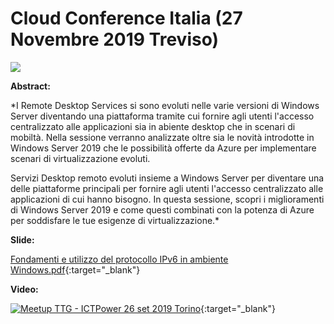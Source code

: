 # Cloud Conference Italia (27 Novembre 2019 Treviso)

![](TTG-2019-09-26.png)

__Abstract:__

*I Remote Desktop Services si sono evoluti nelle varie versioni di Windows Server diventando una piattaforma tramite cui fornire agli utenti l'accesso centralizzato alle applicazioni sia in abiente desktop che in scenari di mobiltà.
Nella sessione verranno analizzate oltre sia le novità introdotte in Windows Server 2019 che le possibilità offerte da Azure per implementare scenari di virtualizzazione evoluti.

Servizi Desktop remoto evoluti insieme a Windows Server per diventare una delle piattaforme principali per fornire agli utenti l'accesso centralizzato alle applicazioni di cui hanno bisogno. In questa sessione, scopri i miglioramenti di Windows Server 2019 e come questi combinati con la potenza di Azure per soddisfare le tue esigenze di virtualizzazione.*

__Slide:__

[Fondamenti e utilizzo del protocollo IPv6 in ambiente Windows.pdf](Fondamenti%20e%20utilizzo%20del%20protocollo%20IPv6%20in%20ambiente%20Windows.pdf){:target="_blank"}

__Video:__ 

[![Meetup TTG - ICTPower 26 set 2019 Torino](https://i.ytimg.com/vi/_A9CGc3dUZA/0.jpg)](https://www.youtube.com/watch?v=_A9CGc3dUZA "Meetup TTG - ICTPower 26 set 2019 Torino"){:target="_blank"}
